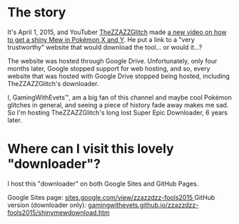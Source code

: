 # The story
It's April 1, 2015, and YouTuber [TheZZAZZGlitch](https://www.youtube.com/channel/UCKlA7qF9XKwu79ULYmVu28w) made [a new video on how to get a shiny Mew in Pokémon X and Y](https://www.youtube.com/watch?v=ECrY7Dd_F0E). He put a link to a "very trustworthy" website that would download the tool... or would it...?

The website was hosted through Google Drive. Unfortunately, only four months later, Google stopped support for web hosting, and so, every website that was hosted with Google Drive stopped being hosted, including TheZZAZZGlitch's downloader.

I, GamingWithEvets™, am a big fan of this channel and maybe cool Pokémon glitches in general, and seeing a piece of history fade away makes me sad. So I'm hosting TheZZAZZGlitch's long lost Super Epic Downloader, 6 years later.

# Where can I visit this lovely "downloader"?
I host this "downloader" on both Google Sites and GitHub Pages.

Google Sites page: [sites.google.com/view/zzazzdzz-fools2015 ](https://sites.google.com/view/zzazzdzz-fools2015)
GitHub version (downloader only): [gamingwithevets.github.io/zzazzdzz-fools2015/shinymewdownload.htm](https://gamingwithevets.github.io/zzazzdzz-fools2015/shinymewdownload.htm)
